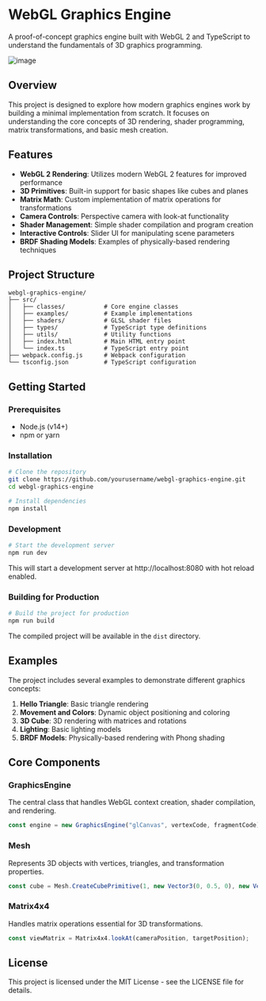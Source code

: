 # WebGL Graphics Engine

A proof-of-concept graphics engine built with WebGL 2 and TypeScript to understand the fundamentals of 3D graphics programming.

![image](https://github.com/user-attachments/assets/9c2678ac-40af-4b12-bd6b-c741645b939d)


## Overview

This project is designed to explore how modern graphics engines work by building a minimal implementation from scratch. It focuses on understanding the core concepts of 3D rendering, shader programming, matrix transformations, and basic mesh creation.

## Features

- **WebGL 2 Rendering**: Utilizes modern WebGL 2 features for improved performance
- **3D Primitives**: Built-in support for basic shapes like cubes and planes
- **Matrix Math**: Custom implementation of matrix operations for transformations
- **Camera Controls**: Perspective camera with look-at functionality
- **Shader Management**: Simple shader compilation and program creation
- **Interactive Controls**: Slider UI for manipulating scene parameters
- **BRDF Shading Models**: Examples of physically-based rendering techniques

## Project Structure

```
webgl-graphics-engine/
├── src/
│   ├── classes/           # Core engine classes
│   ├── examples/          # Example implementations
│   ├── shaders/           # GLSL shader files
│   ├── types/             # TypeScript type definitions
│   ├── utils/             # Utility functions
│   ├── index.html         # Main HTML entry point
│   └── index.ts           # TypeScript entry point
├── webpack.config.js      # Webpack configuration
└── tsconfig.json          # TypeScript configuration
```

## Getting Started

### Prerequisites

- Node.js (v14+)
- npm or yarn

### Installation

```bash
# Clone the repository
git clone https://github.com/yourusername/webgl-graphics-engine.git
cd webgl-graphics-engine

# Install dependencies
npm install
```

### Development

```bash
# Start the development server
npm run dev
```

This will start a development server at http://localhost:8080 with hot reload enabled.

### Building for Production

```bash
# Build the project for production
npm run build
```

The compiled project will be available in the `dist` directory.

## Examples

The project includes several examples to demonstrate different graphics concepts:

1. **Hello Triangle**: Basic triangle rendering
2. **Movement and Colors**: Dynamic object positioning and coloring
3. **3D Cube**: 3D rendering with matrices and rotations
4. **Lighting**: Basic lighting models
5. **BRDF Models**: Physically-based rendering with Phong shading

## Core Components

### GraphicsEngine

The central class that handles WebGL context creation, shader compilation, and rendering.

```typescript
const engine = new GraphicsEngine("glCanvas", vertexCode, fragmentCode);
```

### Mesh

Represents 3D objects with vertices, triangles, and transformation properties.

```typescript
const cube = Mesh.CreateCubePrimitive(1, new Vector3(0, 0.5, 0), new Vector3(0, 45, 0));
```

### Matrix4x4

Handles matrix operations essential for 3D transformations.

```typescript
const viewMatrix = Matrix4x4.lookAt(cameraPosition, targetPosition);
```

## License

This project is licensed under the MIT License - see the LICENSE file for details.
